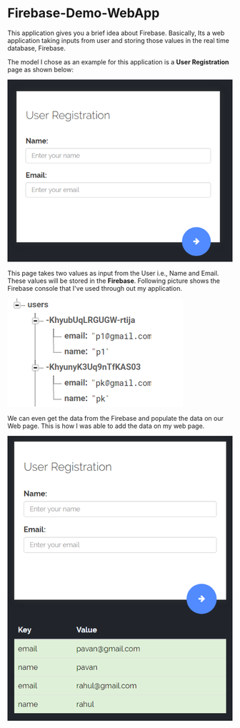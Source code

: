 # Firebase-Demo-WebApp
This application gives you a brief idea about Firebase. Basically, Its a web application taking inputs from user and storing those values in the real time database, Firebase. 

The model I chose as an example for this application is a **User Registration** page as shown below:

![Alt text](/images/userregistration.png?raw=true "User Registration Page")

This page takes two values as input from the User i.e., Name and Email. These values will be stored in the **Firebase**. Following picture shows the Firebase console that I've used through out my application.

![Alt text](/images/firebaseconsole.png?raw=true "User Registration Page")

We can even get the data from the Firebase and populate the data on our Web page. This is how I was able to add the data on my web page. 

![Alt text](/images/readingdata.png?raw=true "User Registration Page")
